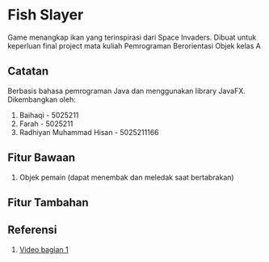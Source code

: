 # Fish Slayer
Game menangkap ikan yang terinspirasi dari Space Invaders. Dibuat untuk keperluan final project mata kuliah Pemrograman Berorientasi Objek kelas A

## Catatan
Berbasis bahasa pemrograman Java dan menggunakan library JavaFX. Dikembangkan oleh:
1. Baihaqi - 5025211
2. Farah - 5025211
3. Radhiyan Muhammad Hisan - 5025211166

## Fitur Bawaan
1. Objek pemain (dapat menembak dan meledak saat bertabrakan)

## Fitur Tambahan

## Referensi
1. [Video bagian 1](https://www.youtube.com/watch?v=0szmaHH1hno)